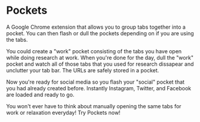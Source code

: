 # Pockets
A Google Chrome extension that allows you to group tabs together into a pocket. You can then flash or dull the pockets depending on if you are using the tabs.

You could create a "work" pocket consisting of the tabs you have open while doing research at work. When you're done for the day, dull the "work" pocket and watch all of those tabs that you used for research dissapear and unclutter your tab bar. The URLs are safely stored in a pocket.

Now you're ready for social media so you flash your "social" pocket that you had already created before. Instantly Instagram, Twitter, and Facebook are loaded and ready to go. 

You won't ever have to think about manually opening the same tabs for work or relaxation everyday! Try Pockets now!
